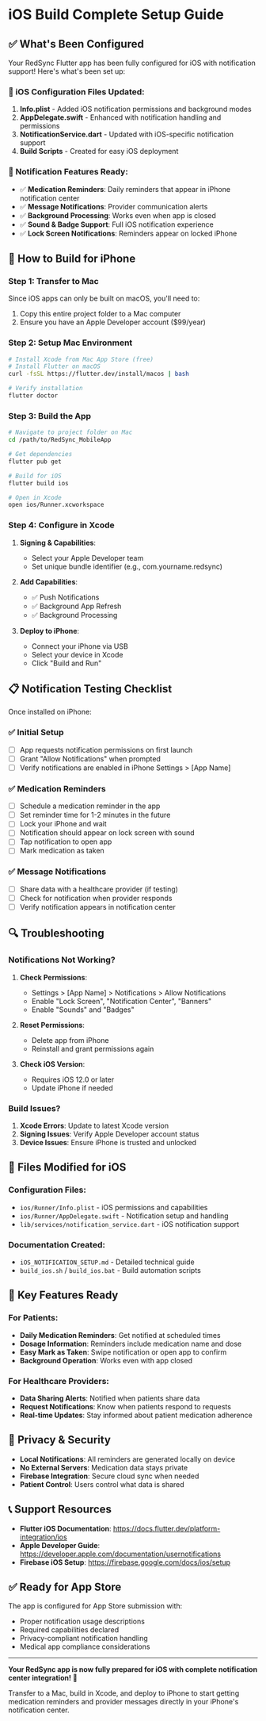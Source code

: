# iOS Build Complete Setup Guide

## ✅ What's Been Configured

Your RedSync Flutter app has been fully configured for iOS with notification support! Here's what's been set up:

### 🔧 iOS Configuration Files Updated:

1. **Info.plist** - Added iOS notification permissions and background modes
2. **AppDelegate.swift** - Enhanced with notification handling and permissions
3. **NotificationService.dart** - Updated with iOS-specific notification support
4. **Build Scripts** - Created for easy iOS deployment

### 📱 Notification Features Ready:

- ✅ **Medication Reminders**: Daily reminders that appear in iPhone notification center
- ✅ **Message Notifications**: Provider communication alerts
- ✅ **Background Processing**: Works even when app is closed
- ✅ **Sound & Badge Support**: Full iOS notification experience
- ✅ **Lock Screen Notifications**: Reminders appear on locked iPhone

## 🚀 How to Build for iPhone

### Step 1: Transfer to Mac
Since iOS apps can only be built on macOS, you'll need to:
1. Copy this entire project folder to a Mac computer
2. Ensure you have an Apple Developer account ($99/year)

### Step 2: Setup Mac Environment
```bash
# Install Xcode from Mac App Store (free)
# Install Flutter on macOS
curl -fsSL https://flutter.dev/install/macos | bash

# Verify installation
flutter doctor
```

### Step 3: Build the App
```bash
# Navigate to project folder on Mac
cd /path/to/RedSync_MobileApp

# Get dependencies
flutter pub get

# Build for iOS
flutter build ios

# Open in Xcode
open ios/Runner.xcworkspace
```

### Step 4: Configure in Xcode
1. **Signing & Capabilities**:
   - Select your Apple Developer team
   - Set unique bundle identifier (e.g., com.yourname.redsync)

2. **Add Capabilities**:
   - ✅ Push Notifications
   - ✅ Background App Refresh
   - ✅ Background Processing

3. **Deploy to iPhone**:
   - Connect your iPhone via USB
   - Select your device in Xcode
   - Click "Build and Run"

## 📋 Notification Testing Checklist

Once installed on iPhone:

### ✅ Initial Setup
- [ ] App requests notification permissions on first launch
- [ ] Grant "Allow Notifications" when prompted
- [ ] Verify notifications are enabled in iPhone Settings > [App Name]

### ✅ Medication Reminders
- [ ] Schedule a medication reminder in the app
- [ ] Set reminder time for 1-2 minutes in the future
- [ ] Lock your iPhone and wait
- [ ] Notification should appear on lock screen with sound
- [ ] Tap notification to open app
- [ ] Mark medication as taken

### ✅ Message Notifications
- [ ] Share data with a healthcare provider (if testing)
- [ ] Check for notification when provider responds
- [ ] Verify notification appears in notification center

## 🔍 Troubleshooting

### Notifications Not Working?
1. **Check Permissions**:
   - Settings > [App Name] > Notifications > Allow Notifications
   - Enable "Lock Screen", "Notification Center", "Banners"
   - Enable "Sounds" and "Badges"

2. **Reset Permissions**:
   - Delete app from iPhone
   - Reinstall and grant permissions again

3. **Check iOS Version**:
   - Requires iOS 12.0 or later
   - Update iPhone if needed

### Build Issues?
1. **Xcode Errors**: Update to latest Xcode version
2. **Signing Issues**: Verify Apple Developer account status
3. **Device Issues**: Ensure iPhone is trusted and unlocked

## 📁 Files Modified for iOS

### Configuration Files:
- `ios/Runner/Info.plist` - iOS permissions and capabilities
- `ios/Runner/AppDelegate.swift` - Notification setup and handling
- `lib/services/notification_service.dart` - iOS notification support

### Documentation Created:
- `iOS_NOTIFICATION_SETUP.md` - Detailed technical guide
- `build_ios.sh` / `build_ios.bat` - Build automation scripts

## 🎯 Key Features Ready

### For Patients:
- **Daily Medication Reminders**: Get notified at scheduled times
- **Dosage Information**: Reminders include medication name and dose
- **Easy Mark as Taken**: Swipe notification or open app to confirm
- **Background Operation**: Works even with app closed

### For Healthcare Providers:
- **Data Sharing Alerts**: Notified when patients share data
- **Request Notifications**: Know when patients respond to requests
- **Real-time Updates**: Stay informed about patient medication adherence

## 🔐 Privacy & Security

- **Local Notifications**: All reminders are generated locally on device
- **No External Servers**: Medication data stays private
- **Firebase Integration**: Secure cloud sync when needed
- **Patient Control**: Users control what data is shared

## 📞 Support Resources

- **Flutter iOS Documentation**: https://docs.flutter.dev/platform-integration/ios
- **Apple Developer Guide**: https://developer.apple.com/documentation/usernotifications
- **Firebase iOS Setup**: https://firebase.google.com/docs/ios/setup

## ✅ Ready for App Store

The app is configured for App Store submission with:
- Proper notification usage descriptions
- Required capabilities declared
- Privacy-compliant notification handling
- Medical app compliance considerations

---

**Your RedSync app is now fully prepared for iOS with complete notification center integration! 🎉**

Transfer to a Mac, build in Xcode, and deploy to iPhone to start getting medication reminders and provider messages directly in your iPhone's notification center.

